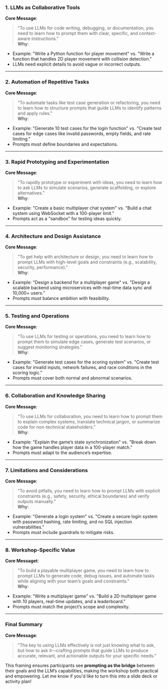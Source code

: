 
### **1. LLMs as Collaborative Tools**  
**Core Message**:  
> "To use LLMs for code writing, debugging, or documentation, you need to learn how to prompt them with clear, specific, and context-aware instructions."  
**Why**:  
- Example: "Write a Python function for player movement" vs. "Write a function that handles 2D player movement with collision detection."  
- LLMs need explicit details to avoid vague or incorrect outputs.

---

### **2. Automation of Repetitive Tasks**  
**Core Message**:  
> "To automate tasks like test case generation or refactoring, you need to learn how to structure prompts that guide LLMs to identify patterns and apply rules."  
**Why**:  
- Example: "Generate 10 test cases for the login function" vs. "Create test cases for edge cases like invalid passwords, empty fields, and rate limiting."  
- Prompts must define boundaries and expectations.

---

### **3. Rapid Prototyping and Experimentation**  
**Core Message**:  
> "To rapidly prototype or experiment with ideas, you need to learn how to ask LLMs to simulate scenarios, generate scaffolding, or explore alternatives."  
**Why**:  
- Example: "Create a basic multiplayer chat system" vs. "Build a chat system using WebSocket with a 100-player limit."  
- Prompts act as a "sandbox" for testing ideas quickly.

---

### **4. Architecture and Design Assistance**  
**Core Message**:  
> "To get help with architecture or design, you need to learn how to prompt LLMs with high-level goals and constraints (e.g., scalability, security, performance)."  
**Why**:  
- Example: "Design a backend for a multiplayer game" vs. "Design a scalable backend using microservices with real-time data sync and 10,000+ users."  
- Prompts must balance ambition with feasibility.

---

### **5. Testing and Operations**  
**Core Message**:  
> "To use LLMs for testing or operations, you need to learn how to prompt them to simulate edge cases, generate test scenarios, or suggest monitoring strategies."  
**Why**:  
- Example: "Generate test cases for the scoring system" vs. "Create test cases for invalid inputs, network failures, and race conditions in the scoring logic."  
- Prompts must cover both normal and abnormal scenarios.

---

### **6. Collaboration and Knowledge Sharing**  
**Core Message**:  
> "To use LLMs for collaboration, you need to learn how to prompt them to explain complex systems, translate technical jargon, or summarize code for non-technical stakeholders."  
**Why**:  
- Example: "Explain the game’s state synchronization" vs. "Break down how the game handles player data in a 100-player match."  
- Prompts must adapt to the audience’s expertise.

---

### **7. Limitations and Considerations**  
**Core Message**:  
> "To avoid pitfalls, you need to learn how to prompt LLMs with explicit constraints (e.g., safety, security, ethical boundaries) and verify outputs manually."  
**Why**:  
- Example: "Generate a login system" vs. "Create a secure login system with password hashing, rate limiting, and no SQL injection vulnerabilities."  
- Prompts must include guardrails to mitigate risks.

---

### **8. Workshop-Specific Value**  
**Core Messaget**:  
> "To build a playable multiplayer game, you need to learn how to prompt LLMs to generate code, debug issues, and automate tasks while aligning with your team’s goals and constraints."  
**Why**:  
- Example: "Write a multiplayer game" vs. "Build a 2D multiplayer game with 10 players, real-time updates, and a leaderboard."  
- Prompts must match the project’s scope and complexity.

---

### **Final Summary**  
**Core Message**:  
> "The key to using LLMs effectively is not just knowing what to ask, but how to ask it—crafting prompts that guide LLMs to produce accurate, relevant, and actionable outputs for your specific needs."  

This framing ensures participants see **prompting as the bridge** between their goals and the LLM’s capabilities, making the workshop both practical and empowering. Let me know if you'd like to turn this into a slide deck or activity plan!